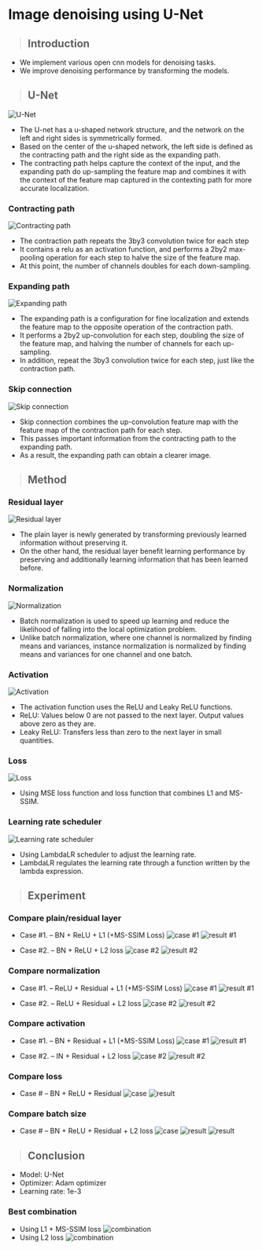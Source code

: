 Image denoising using U-Net
===

>## Introduction
* We implement various open cnn models for denoising tasks.
* We improve denoising performance by transforming the models.

>## U-Net

![U-Net](https://github.com/JunHeon-Ch/Image_Denoising_UNet/blob/main/image/unet.png)
* The U-net has a u-shaped network structure, and the network on the left and right sides is symmetrically formed. 
* Based on the center of the u-shaped network, the left side is defined as the contracting path and the right side as the expanding path. 
* The contracting path helps capture the context of the input, and the expanding path do up-sampling the feature map and combines it with the context of the feature map captured in the contexting path for more accurate localization.

### Contracting path
![Contracting path](https://github.com/JunHeon-Ch/Image_Denoising_UNet/blob/main/image/contracting_path.png)
* The contraction path repeats the 3by3 convolution twice for each step
* It contains a relu as an activation function, and performs a 2by2 max-pooling operation for each step to halve the size of the feature map. 
* At this point, the number of channels doubles for each down-sampling.

### Expanding path
![Expanding path](https://github.com/JunHeon-Ch/Image_Denoising_UNet/blob/main/image/expanding_path.png)
* The expanding path is a configuration for fine localization and extends the feature map to the opposite operation of the contraction path. 
* It performs a 2by2 up-convolution for each step, doubling the size of the feature map, and halving the number of channels for each up-sampling. 
* In addition, repeat the 3by3 convolution twice for each step, just like the contraction path.

### Skip connection
![Skip connection](https://github.com/JunHeon-Ch/Image_Denoising_UNet/blob/main/image/skip_connection.png)
* Skip connection combines the up-convolution feature map with the feature map of the contraction path for each step. 
* This passes important information from the contracting path to the expanding path. 
* As a result, the expanding path can obtain a clearer image.

>## Method

### Residual layer
![Residual layer](https://github.com/JunHeon-Ch/Image_Denoising_UNet/blob/main/image/residual.png)
* The plain layer is newly generated by transforming previously learned information without preserving it.
* On the other hand, the residual layer benefit learning performance by preserving and additionally learning information that has been learned before.

### Normalization
![Normalization](https://github.com/JunHeon-Ch/Image_Denoising_UNet/blob/main/image/normalization.png)
* Batch normalization is used to speed up learning and reduce the likelihood of falling into the local optimization problem.
* Unlike batch normalization, where one channel is normalized by finding means and variances, instance normalization is normalized by finding means and variances for one channel and one batch.

### Activation
![Activation](https://github.com/JunHeon-Ch/Image_Denoising_UNet/blob/main/image/activation.png)
* The activation function uses the ReLU and Leaky ReLU functions.
* ReLU: Values below 0 are not passed to the next layer. Output values above zero as they are.
* Leaky ReLU: Transfers less than zero to the next layer in small quantities.

### Loss
![Loss](https://github.com/JunHeon-Ch/Image_Denoising_UNet/blob/main/image/loss.png)
* Using MSE loss function and loss function that combines L1 and MS-SSIM.

### Learning rate scheduler
![Learning rate scheduler](https://github.com/JunHeon-Ch/Image_Denoising_UNet/blob/main/image/scheduler.png)
* Using LambdaLR scheduler to adjust the learning rate.
* LambdaLR regulates the learning rate through a function written by the lambda expression.

>## Experiment

### Compare plain/residual layer
* Case #1. – BN + ReLU + L1 (+MS-SSIM Loss)
![case #1](https://github.com/JunHeon-Ch/Image_Denoising_UNet/blob/main/image/compare1.png)
![result #1](https://github.com/JunHeon-Ch/Image_Denoising_UNet/blob/main/image/result1.png)

* Case #2. – BN + ReLU + L2 loss
![case #2](https://github.com/JunHeon-Ch/Image_Denoising_UNet/blob/main/image/compare2.png)
![result #2](https://github.com/JunHeon-Ch/Image_Denoising_UNet/blob/main/image/result2.png)

### Compare normalization
* Case #1. – ReLU + Residual + L1 (+MS-SSIM Loss)
![case #1](https://github.com/JunHeon-Ch/Image_Denoising_UNet/blob/main/image/compare3.png)
![result #1](https://github.com/JunHeon-Ch/Image_Denoising_UNet/blob/main/image/result3.png)

* Case #2. – ReLU + Residual + L2 loss
![case #2](https://github.com/JunHeon-Ch/Image_Denoising_UNet/blob/main/image/compare4.png)
![result #2](https://github.com/JunHeon-Ch/Image_Denoising_UNet/blob/main/image/result4.png)

### Compare activation
* Case #1. – BN + Residual + L1 (+MS-SSIM Loss)
![case #1](https://github.com/JunHeon-Ch/Image_Denoising_UNet/blob/main/image/compare5.png)
![result #1](https://github.com/JunHeon-Ch/Image_Denoising_UNet/blob/main/image/result5.png)

* Case #2. – IN + Residual + L2 loss
![case #2](https://github.com/JunHeon-Ch/Image_Denoising_UNet/blob/main/image/compare6.png)
![result #2](https://github.com/JunHeon-Ch/Image_Denoising_UNet/blob/main/image/result6.png)

### Compare loss
* Case # – BN + ReLU + Residual 
![case](https://github.com/JunHeon-Ch/Image_Denoising_UNet/blob/main/image/compare7.png)
![result](https://github.com/JunHeon-Ch/Image_Denoising_UNet/blob/main/image/result7.png)

### Compare batch size
* Case # – BN + ReLU + Residual + L2 loss
![case](https://github.com/JunHeon-Ch/Image_Denoising_UNet/blob/main/image/compare7.png)
![result](https://github.com/JunHeon-Ch/Image_Denoising_UNet/blob/main/image/result7.png)
![result](https://github.com/JunHeon-Ch/Image_Denoising_UNet/blob/main/image/result8.png)

>## Conclusion

* Model: U-Net
* Optimizer: Adam optimizer
* Learning rate: 1e-3

### Best combination
* Using L1 + MS-SSIM loss
![combination](https://github.com/JunHeon-Ch/Image_Denoising_UNet/blob/main/image/combination1.png)
* Using L2 loss
![combination](https://github.com/JunHeon-Ch/Image_Denoising_UNet/blob/main/image/combination2.png)
